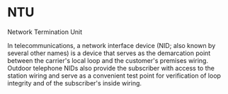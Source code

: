 # NTU


Network Termination Unit

In telecommunications, a network interface device (NID; also known by
several other names) is a device that serves as the demarcation point
between the carrier's local loop and the customer's premises wiring.
Outdoor telephone NIDs also provide the subscriber with access to the
station wiring and serve as a convenient test point for verification of
loop integrity and of the subscriber's inside wiring.

